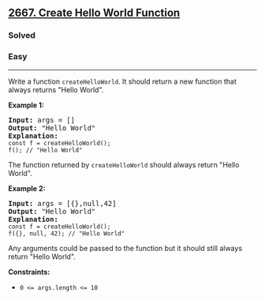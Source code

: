 <h2><a href="https://leetcode.com/problems/create-hello-world-function/">2667. Create Hello World Function</a></h2><h3>Solved</h3><h3>Easy</h3><hr><div>

<p>Write a function <code>createHelloWorld</code>. It should return a new function that always returns "Hello World".</p>

<p><strong>Example 1:</strong></p>

<pre><strong>Input:</strong> args = []
<strong>Output:</strong> "Hello World"
<strong>Explanation:</strong>
<code>const f = createHelloWorld();
f(); // "Hello World"
</code></pre>

<p>The function returned by <code>createHelloWorld</code> should always return "Hello World".</p>

<p><strong>Example 2:</strong></p>

<pre><strong>Input:</strong> args = [{},null,42]
<strong>Output:</strong> "Hello World"
<strong>Explanation:</strong>
<code>const f = createHelloWorld();
f({}, null, 42); // "Hello World"
</code></pre>

<p>Any arguments could be passed to the function but it should still always return "Hello World".</p>

<p><strong>Constraints:</strong></p>

<ul>
  <li><code>0 &lt;= args.length &lt;= 10</code></li>
</ul>
</div>

